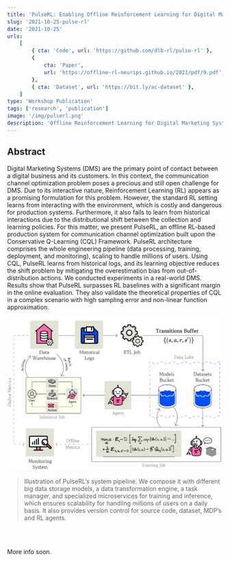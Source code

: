 ```yaml
---
title: 'PulseRL: Enabling Offline Reinforcement Learning for Digital Marketing Systems via Conservative Q-Learning'
slug: '2021-10-25-pulse-rl'
date: '2021-10-25'
urls:
    [
        { cta: 'Code', url: 'https://github.com/dlb-rl/pulse-rl' },
        {
            cta: 'Paper',
            url: 'https://offline-rl-neurips.github.io/2021/pdf/9.pdf',
        },
        { cta: 'Dataset', url: 'https://bit.ly/ac-dataset' },
    ]
type: 'Workshop Publication'
tags: ['research', 'publication']
image: '/img/pulserl.png'
description: 'Offline Reinforcement Learning for Digital Marketing Systems via Conservative Q-Learning - Presentation at the 2nd Offline Reinforcement Learning Workshop at the 35th Conference on Neural Information Processing (NeurIPS 2021).'
---
```


## Abstract

Digital Marketing Systems (DMS) are the primary point of contact between a digital business and its customers. In this context, the communication channel optimization problem poses a precious and still open challenge for DMS. Due to its interactive nature, Reinforcement Learning (RL) appears as a promising formulation for this problem. However, the standard RL setting learns from interacting with the environment, which is costly and dangerous for production systems. Furthermore, it also fails to learn from historical interactions due to the distributional shift between the collection and learning policies. For this matter, we present PulseRL, an offline RL-based production system for communication channel optimization built upon the Conservative Q-Learning (CQL) Framework. PulseRL architecture comprises the whole engineering pipeline (data processing, training, deployment, and monitoring), scaling to handle millions of users. Using CQL, PulseRL learns from historical logs, and its learning objective reduces the shift problem by mitigating the overestimation bias from out-of-distribution actions. We conducted experiments in a real-world DMS. Results show that PulseRL surpasses RL baselines with a significant margin in the online evaluation. They also validate the theoretical properties of CQL in a complex scenario with high sampling error and non-linear function approximation.

<div align="center">
    <img class="text-img mw-100" src="/img/pulserl-architecture.png">
</div>

> Illustration of PulseRL’s system pipeline. We compose it with different big data storage models, a data transformation engine, a task manager, and specialized microservices for training and inference, which ensures scalability for handling millions of users on a daily basis. It also provides version control for source code, dataset, MDP’s and RL agents.

<br/><br/>

More info soon.
